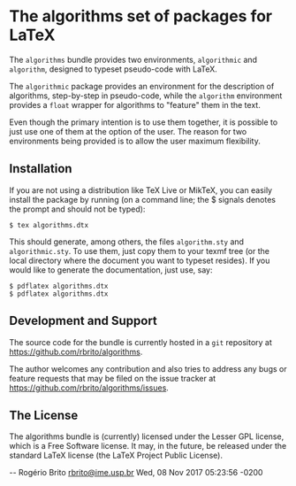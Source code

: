 # The algorithms set of packages for LaTeX

The `algorithms` bundle provides two environments, `algorithmic` and
`algorithm`, designed to typeset pseudo-code with LaTeX.

The `algorithmic` package provides an environment for the description of
algorithms, step-by-step in pseudo-code, while the `algorithm`
environment provides a `float` wrapper for algorithms to "feature" them
in the text.

Even though the primary intention is to use them together, it is
possible to just use one of them at the option of the user.  The reason
for two environments being provided is to allow the user maximum
flexibility.


## Installation

If you are not using a distribution like TeX Live or MikTeX, you can
easily install the package by running (on a command line; the $ signals
denotes the prompt and should not be typed):

    $ tex algorithms.dtx

This should generate, among others, the files `algorithm.sty` and
`algorithmic.sty`. To use them, just copy them to your texmf tree (or
the local directory where the document you want to typeset resides).  If
you would like to generate the documentation, just use, say:

    $ pdflatex algorithms.dtx
    $ pdflatex algorithms.dtx


## Development and Support

The source code for the bundle is currently hosted in a `git` repository at
<https://github.com/rbrito/algorithms>.

The author welcomes any contribution and also tries to address any bugs
or feature requests that may be filed on the issue tracker at
<https://github.com/rbrito/algorithms/issues>.


## The License

The algorithms bundle is (currently) licensed under the Lesser GPL
license, which is a Free Software license. It may, in the future, be
released under the standard LaTeX license (the LaTeX Project Public
License).


 -- Rogério Brito <rbrito@ime.usp.br>  Wed, 08 Nov 2017 05:23:56 -0200
